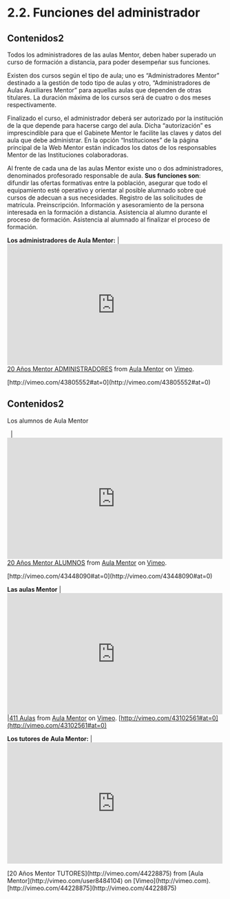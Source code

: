 
# 2.2. Funciones del administrador

## Contenidos2

Todos los administradores de las aulas Mentor, deben haber superado un curso de formación a distancia, para poder desempeñar sus funciones.

Existen dos cursos según el tipo de aula; uno es “Administradores Mentor” destinado a la gestión de todo tipo de aulas y otro, “Administradores de Aulas Auxiliares Mentor” para aquellas aulas que dependen de otras titulares. La duración máxima de los cursos será de cuatro o dos meses respectivamente.

Finalizado el curso, el administrador deberá ser autorizado por la institución de la que depende para hacerse cargo del aula. Dicha “autorización” es imprescindible para que el Gabinete Mentor le facilite las claves y datos del aula que debe administrar. En la opción “Instituciones” de la página principal de la Web Mentor están indicados los datos de los responsables Mentor de las Instituciones colaboradoras.

Al frente de cada una de las aulas Mentor existe uno o dos administradores, denominados profesorado responsable de aula. **Sus funciones son**: difundir las ofertas formativas entre la población, asegurar que todo el equipamiento esté operativo y orientar al posible alumnado sobre qué cursos de adecuan a sus necesidades. Registro de las solicitudes de matrícula. Preinscripción. Información y asesoramiento de la persona interesada en la formación a distancia. Asistencia al alumno durante el proceso de formación. Asistencia al alumnado al finalizar el proceso de formación.

**Los administradores de Aula Mentor:**
|<iframe frameborder="0" height="281" src="http://player.vimeo.com/video/43805552" width="500"></iframe>[20 Años Mentor ADMINISTRADORES](http://vimeo.com/43805552) from [Aula Mentor](http://vimeo.com/user8484104) on [Vimeo](http://vimeo.com).
<td style="text-align: center;">[http://vimeo.com/43805552#at=0](http://vimeo.com/43805552#at=0)</td>

## Contenidos2

Los alumnos de Aula Mentor

 
|<iframe frameborder="0" height="281" src="http://player.vimeo.com/video/43448090" width="500"></iframe>[20 Años Mentor ALUMNOS](http://vimeo.com/43448090) from [Aula Mentor](http://vimeo.com/user8484104) on [Vimeo](http://vimeo.com).
<td style="text-align: center;">[http://vimeo.com/43448090#at=0](http://vimeo.com/43448090#at=0)</td>

**Las aulas Mentor**
|<iframe frameborder="0" height="281" src="http://player.vimeo.com/video/43102561" width="500"></iframe>
|[411 Aulas](http://vimeo.com/43102561) from [Aula Mentor](http://vimeo.com/user8484104) on [Vimeo](http://vimeo.com). [http://vimeo.com/43102561#at=0](http://vimeo.com/43102561#at=0)

**Los tutores de Aula Mentor:**
|<iframe frameborder="0" height="281" src="http://player.vimeo.com/video/44228875" width="500"></iframe>
<td style="text-align: center;">[20 Años Mentor TUTORES](http://vimeo.com/44228875) from [Aula Mentor](http://vimeo.com/user8484104) on [Vimeo](http://vimeo.com). [http://vimeo.com/44228875](http://vimeo.com/44228875)</td>
